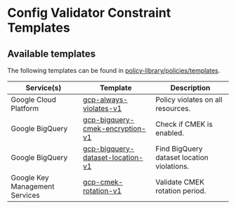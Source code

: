 # Config Validator Constraint Templates

## Available templates
The following templates can be found in [policy-library/policies/templates](https://github.com/brightjustin/policy-library/tree/master/policies/templates).

Service(s) | Template | Description
---------- | -------- | -----------
Google Cloud Platform | [gcp-always-violates-v1](../policies/templates/gcp_always_violates_v1.yaml) | Policy violates on all resources.
Google BigQuery | [gcp-bigquery-cmek-encryption-v1](../policies/templates/gcp_bigquery_cmek_encryption_v1.yaml) | Check if CMEK is enabled.
Google BigQuery | [gcp-bigquery-dataset-location-v1](../policies/templates/gcp_bigquery_dataset_location_v1.yaml) | Find BigQuery dataset location violations.
Google Key Management Services | [gcp-cmek-rotation-v1](../policies/templates/gcp_cmek_rotation_v1.yaml) | Validate CMEK rotation period.

